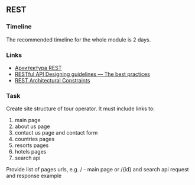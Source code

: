 ## REST

### Timeline
The recommended timeline for the whole module is 2 days.

### Links
- [Архитектура REST](https://habr.com/ru/post/38730)
- [RESTful API Designing guidelines — The best practices](https://hackernoon.com/restful-api-designing-guidelines-the-best-practices-60e1d954e7c9)
- [REST Architectural Constraints](https://restfulapi.net/rest-architectural-constraints)

### Task
Create site structure of tour operator. It must include links to:
1) main page
2) about us page 
3) contact us page and contact form
4) countries pages
5) resorts pages
6) hotels pages
7) search api

Provide list of pages urls, e.g. / - main page or /{id} and search api request and response example 